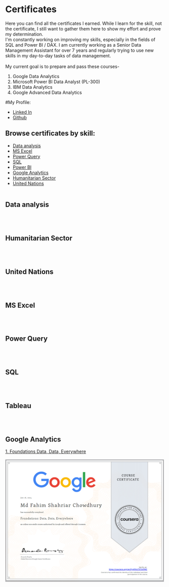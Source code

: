 # Certificates
Here you can find all the certificates I earned. While I learn for the skill, not the certificate, I still want to gather them here to show my effort and prove my determination. <br>
I'm constantly working on improving my skills, especially in the fields of SQL and Power BI / DAX. I am currently working as a Senior Data Management Assistant for over 7 years and regularly trying to use new skills in my day-to-day tasks of data management. <br>
<br>
My current goal is to prepare and pass these courses-
1. Google Data Analytics
2. Microsoft Power BI Data Analyst (PL-300)
3. IBM Data Analytics
4. Google Advanced Data Analytics

#My  Profile:  
* <a href="https://www.linkedin.com/in/fahimvj/"> Linked In </a>
* <a href="https://github.com/fahimvj/certificates"> Github </a>
## Browse certificates by skill:
* [Data analysis](#data-analysis)
* [MS Excel](#ms-excel)
* [Power Query](#power-query)
* [SQL](#sql)
* [Power BI](#power-bi)
* [Google Analytics](#google-analytics)
* [Humanitarian Sector](#humanitarian-sector)
* [United Nations](#united-nations)
<br><br>

## Data analysis
<br><br>

## Humanitarian Sector
<br><br>
## United Nations
<br><br>
## MS Excel
<br><br>
## Power Query
<br><br>
## SQL
<br><br>
## Tableau
<br><br>
## Google Analytics
<be>
 <a href="https://www.coursera.org/account/accomplishments/verify/4PAU75T3UFMZ">1. Foundations Data, Data, Everywhere</a><br><br>
<img src="https://github.com/fahimvj/certificates/blob/main/Foundations%20Data%2C%20Data%2C%20Everywhere.png" width="500">
<br>
 

